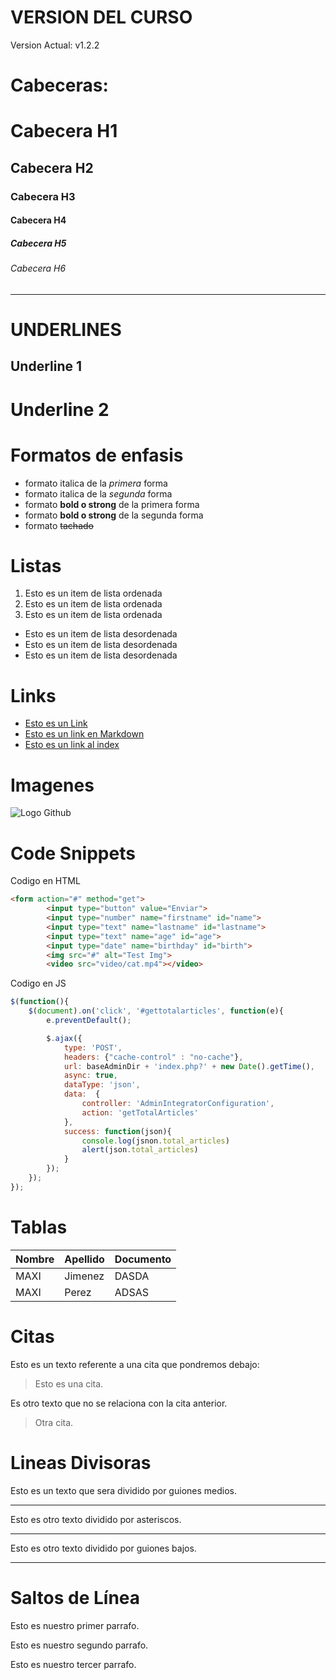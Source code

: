 # VERSION DEL CURSO
Version Actual: v1.2.2

# Cabeceras:
# Cabecera H1
## Cabecera H2
### Cabecera H3
#### Cabecera H4
##### Cabecera H5
###### Cabecera H6
---

# UNDERLINES 
Underline 1
-----------
Underline 2
===========

# Formatos de enfasis
- formato italica de la *primera* forma
- formato italica de la _segunda_ forma
- formato **bold o strong** de la primera forma
- formato __bold o strong__ de la segunda forma
- formato ~~tachado~~

# Listas 
1. Esto es un item de lista ordenada
2. Esto es un item de lista ordenada
3. Esto es un item de lista ordenada

- Esto es un item de lista desordenada
- Esto es un item de lista desordenada
- Esto es un item de lista desordenada

# Links
- <a href="http://google.com">Esto es un Link</a>
- [Esto es un link en Markdown](http://www.google.es)
- [Esto es un link al index](index.html)

# Imagenes
![Logo Github](https://logos-world.net/wp-content/uploads/2020/11/GitHub-Emblem.png)

# Code Snippets
Codigo en HTML 
```HTML
<form action="#" method="get">
        <input type="button" value="Enviar">
        <input type="number" name="firstname" id="name">
        <input type="text" name="lastname" id="lastname">
        <input type="text" name="age" id="age">
        <input type="date" name="birthday" id="birth">
        <img src="#" alt="Test Img">
        <video src="video/cat.mp4"></video>
```

Codigo en JS 
```JavaScript
$(function(){
    $(document).on('click', '#gettotalarticles', function(e){
        e.preventDefault();

        $.ajax({
            type: 'POST',
            headers: {"cache-control" : "no-cache"},
            url: baseAdminDir + 'index.php?' + new Date().getTime(),
            async: true,
            dataType: 'json',
            data:  {
                controller: 'AdminIntegratorConfiguration',
                action: 'getTotalArticles'
            },
            success: function(json){
                console.log(jsnon.total_articles)
                alert(json.total_articles)
            }
        });
    });
});
```

# Tablas
| Nombre | Apellido | Documento |
| ------ | -------- | --------- |
| MAXI   | Jimenez  | DASDA     |
| MAXI   | Perez    | ADSAS     |

# Citas
Esto es un texto referente a una cita que pondremos debajo:
> Esto es una cita.

Es otro texto que no se relaciona con la cita anterior.
>Otra cita.

# Lineas Divisoras
Esto es un texto que sera dividido por guiones medios.

---
Esto es otro texto dividido por asteriscos.

***

Esto es otro texto dividido por guiones bajos.

___

# Saltos de Línea

Esto es nuestro primer parrafo. 

Esto es nuestro segundo parrafo. 

Esto es nuestro tercer parrafo. 
